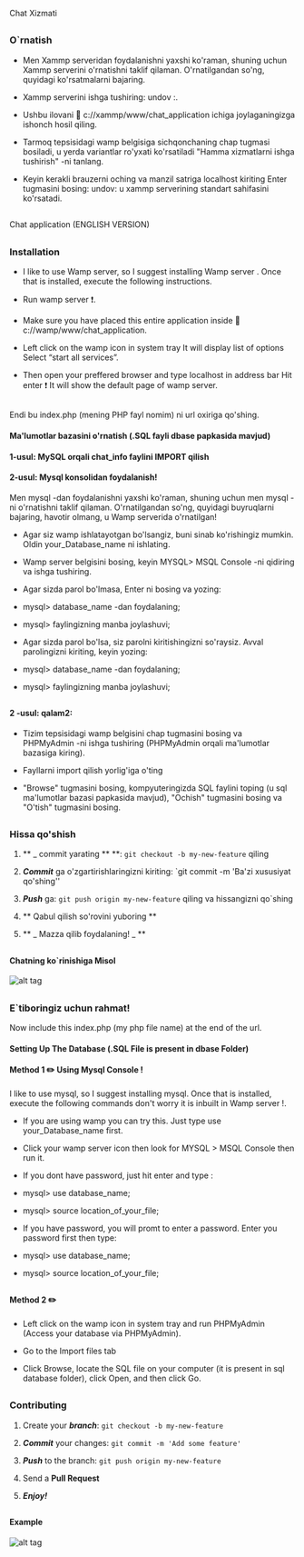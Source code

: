 Chat Xizmati

##

### O`rnatish

* Men Xammp serveridan foydalanishni yaxshi ko'raman, shuning uchun Xammp serverini o'rnatishni taklif qilaman. O'rnatilgandan so'ng, quyidagi ko'rsatmalarni bajaring.

* Xammp serverini ishga tushiring: undov :.

* Ushbu ilovani :open_file_folder: c://xammp/www/chat_application ichiga joylaganingizga ishonch hosil qiling.

* Tarmoq tepsisidagi wamp belgisiga sichqonchaning chap tugmasi bosiladi, u yerda variantlar ro'yxati ko'rsatiladi "Hamma xizmatlarni ishga tushirish" -ni tanlang.

* Keyin kerakli brauzerni oching va manzil satriga localhost kiriting Enter tugmasini bosing: undov: u xammp serverining standart sahifasini ko'rsatadi.


##

Chat application (ENGLISH VERSION)


##

### Installation

* I like to use Wamp server, so I suggest installing Wamp server . Once that is installed, execute the following               instructions.

* Run wamp server :exclamation:.

* Make sure you have placed this entire application inside  :open_file_folder: c://wamp/www/chat_application.

* Left click on the wamp icon in system tray  It will display list of options Select “start all services”.

* Then open your preffered browser and type localhost in address bar Hit enter :exclamation:  It will show the default page     of wamp server.


##
Endi bu index.php (mening PHP fayl nomim) ni url oxiriga qo'shing.

#### Ma'lumotlar bazasini o'rnatish (.SQL fayli dbase papkasida mavjud)

#### 1-usul: MySQL orqali chat_info faylini IMPORT qilish
#### 2-usul: Mysql konsolidan foydalanish!
Men mysql -dan foydalanishni yaxshi ko'raman, shuning uchun men mysql -ni o'rnatishni taklif qilaman. O'rnatilgandan so'ng, quyidagi buyruqlarni bajaring, havotir olmang, u Wamp serverida o'rnatilgan!

* Agar siz wamp ishlatayotgan bo'lsangiz, buni sinab ko'rishingiz mumkin. Oldin your_Database_name ni ishlating.

* Wamp server belgisini bosing, keyin MYSQL> MSQL Console -ni qidiring va ishga tushiring.

* Agar sizda parol bo'lmasa, Enter ni bosing va yozing:

* mysql> database_name -dan foydalaning;

* mysql> faylingizning manba joylashuvi;

* Agar sizda parol bo'lsa, siz parolni kiritishingizni so'raysiz. Avval parolingizni kiriting, keyin yozing:

* mysql> database_name -dan foydalaning;

* mysql> faylingizning manba joylashuvi;

##

#### 2 -usul: qalam2:

* Tizim tepsisidagi wamp belgisini chap tugmasini bosing va PHPMyAdmin -ni ishga tushiring (PHPMyAdmin orqali ma'lumotlar bazasiga kiring).

* Fayllarni import qilish yorlig'iga o'ting

* "Browse" tugmasini bosing, kompyuteringizda SQL faylini toping (u sql ma'lumotlar bazasi papkasida mavjud), "Ochish" tugmasini bosing va "O'tish" tugmasini bosing.


##

### Hissa qo'shish

1. ** _ commit yarating ** **: `git checkout -b my-new-feature` qiling

2. **_Commit_** ga o'zgartirishlaringizni kiriting: `git commit -m 'Ba'zi xususiyat qo'shing''

3. **_Push_** ga: `git push origin my-new-feature` qiling va hissangizni qo`shing

4. ** Qabul qilish so'rovini yuboring **

5. ** _ Mazza qilib foydalaning! _ **

##

#### Chatning ko`rinishiga Misol
![alt tag](https://github.com/Inforte18/Chat-application-PHP/blob/main/Pictures/Chat.png)

##

### E`tiboringiz uchun rahmat!

Now include this index.php (my php file name) at the end of the url.

#### Setting Up The Database (.SQL File is present in dbase Folder)

#### Method 1 :pencil2: Using Mysql Console !

I like to use mysql, so I suggest installing mysql. Once that is installed, execute the following commands don't worry it is inbuilt in Wamp server !.

* If you are using wamp you can try this. Just type use your_Database_name first.

* Click your wamp server icon then look for MYSQL > MSQL Console then run it.

* If you dont have password, just hit enter and type :

* mysql> use database_name;

* mysql> source location_of_your_file;

* If you have password, you will promt to enter a password. Enter you password first then type:

* mysql> use database_name;

* mysql> source location_of_your_file;

##

#### Method 2 :pencil2: 

* Left click on the wamp icon in system tray and run PHPMyAdmin (Access your database via PHPMyAdmin).

* Go to the Import files tab

* Click Browse, locate the SQL file on your computer (it is present in sql database folder), click Open, and then click Go.


##

### Contributing

1. Create your **_branch_**: `git checkout -b my-new-feature`

2. **_Commit_** your changes: `git commit -m 'Add some feature'`

3. **_Push_** to the branch: `git push origin my-new-feature`

4. Send a **Pull Request**

5. **_Enjoy!_**

##

#### Example

![alt tag](https://github.com/Inforte18/Chat-application-PHP/blob/main/Pictures/Chat.png)

##
